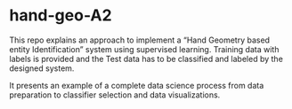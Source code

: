 # hand-geo-A2

This repo explains an approach to implement a “Hand Geometry based entity Identification” system using supervised learning. Training data with labels is provided and the Test data has to be classified and labeled by the designed system. 



It presents an example of a complete data science process from data preparation to classifier selection and data visualizations.